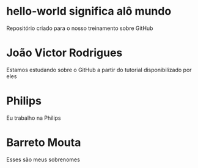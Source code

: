 # hello-world significa alô mundo
Repositório criado para o nosso treinamento sobre GitHub
# João Victor Rodrigues
Estamos estudando sobre o GitHub a partir do tutorial disponibilizado por eles
# Philips
Eu trabalho na Philips
# Barreto Mouta
Esses são meus sobrenomes
